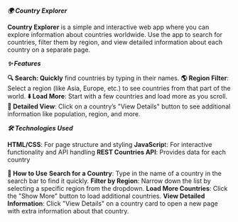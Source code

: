 ***🌍 Country Explorer***

**Country Explorer** is a simple and interactive web app where you can explore information about countries worldwide. Use the app to search for countries, filter them by region, and view detailed information about each country on a separate page.


***✨ Features***

**🔍 Search: Quickly** find countries by typing in their names.
**🌎 Region Filter**: Select a region (like Asia, Europe, etc.) to see countries from that part of the world.
**⬇️ Load More**: Start with a few countries and load more as you scroll.
**📄 Detailed View**: Click on a country’s "View Details" button to see additional information like population, region, and more.

***🛠️ Technologies Used***

**HTML/CSS**: For page structure and styling
**JavaScrip**t: For interactive functionality and API handling
**REST Countries API**: Provides data for each country

**🚀 How to Use**
**Search for a Country**: Type in the name of a country in the search bar to find it quickly.
**Filter by Region**: Narrow down the list by selecting a specific region from the dropdown.
**Load More Countries**: Click the "Show More" button to load additional countries.
**View Detailed Information**: Click "View Details" on a country card to open a new page with extra information about that country.

